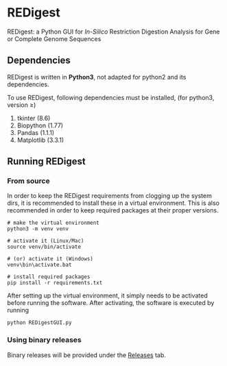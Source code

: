 # REDigest
REDigest: a Python GUI for *In-Silico* Restriction Digestion Analysis for Gene or Complete Genome Sequences

## Dependencies
REDigest is written in **Python3**, not adapted for python2 and its dependencies.

To use REDigest, following dependencies must be installed, (for python3, version ≥) 

1. tkinter (8.6)
2. Biopython (1.77)
3. Pandas (1.1.1)
4. Matplotlib (3.3.1)

## Running REDigest

### From source

In order to keep the REDigest requirements from clogging up the system dirs, it is recommended to install these in a virtual environment. This is also recommended in order to keep required packages at their proper versions.

```
# make the virtual environment
python3 -m venv venv

# activate it (Linux/Mac)
source venv/bin/activate

# (or) activate it (Windows)
venv\bin\activate.bat

# install required packages
pip install -r requirements.txt
```

After setting up the virtual environment, it simply needs to be activated before running the software. After activating, the software is executed by running
```
python REDigestGUI.py
```

### Using binary releases

Binary releases will be provided under the [Releases](releases) tab.
